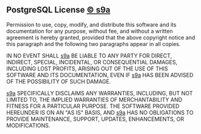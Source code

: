 ## PostgreSQL License [&copy; s9a](https://github.com/s9a)

Permission to use, copy, modify, and distribute this software and its
documentation for any purpose, without fee, and without a written agreement is
hereby granted, provided that the above copyright notice and this paragraph
and the following two paragraphs appear in all copies.

IN NO EVENT SHALL [s9a](https://github.com/s9a) BE LIABLE TO ANY PARTY FOR DIRECT, INDIRECT,
SPECIAL, INCIDENTAL, OR CONSEQUENTIAL DAMAGES, INCLUDING LOST PROFITS, ARISING
OUT OF THE USE OF THIS SOFTWARE AND ITS DOCUMENTATION, EVEN IF [s9a](https://github.com/s9a)
HAS BEEN ADVISED OF THE POSSIBILITY OF SUCH DAMAGE.

[s9a](https://github.com/s9a) SPECIFICALLY DISCLAIMS ANY WARRANTIES, INCLUDING, BUT NOT
LIMITED TO, THE IMPLIED WARRANTIES OF MERCHANTABILITY AND FITNESS FOR A
PARTICULAR PURPOSE. THE SOFTWARE PROVIDED HEREUNDER IS ON AN "AS IS" BASIS,
AND [s9a](https://github.com/s9a) HAS NO OBLIGATIONS TO PROVIDE MAINTENANCE, SUPPORT, UPDATES,
ENHANCEMENTS, OR MODIFICATIONS.
